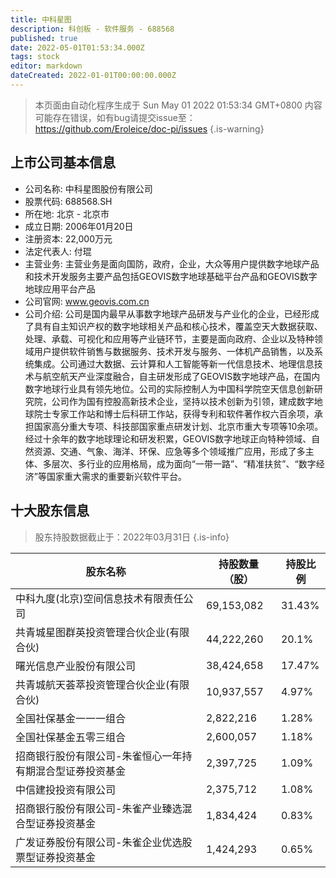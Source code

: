 ```yaml
---
title: 中科星图
description: 科创板 - 软件服务 - 688568
published: true
date: 2022-05-01T01:53:34.000Z
tags: stock
editor: markdown
dateCreated: 2022-01-01T00:00:00.000Z
---
```


> 本页面由自动化程序生成于 Sun May 01 2022 01:53:34 GMT+0800
> 内容可能存在错误，如有bug请提交issue至：https://github.com/Eroleice/doc-pi/issues
{.is-warning}

## 上市公司基本信息
- 公司名称: 中科星图股份有限公司
- 股票代码: 688568.SH
- 所在地: 北京 - 北京市
- 成立日期: 2006年01月20日
- 注册资本: 22,000万元
- 法定代表人: 付琨
- 主营业务: 主营业务是面向国防，政府，企业，大众等用户提供数字地球产品和技术开发服务主要产品包括GEOVIS数字地球基础平台产品和GEOVIS数字地球应用平台产品
- 公司官网: www.geovis.com.cn
- 公司介绍: 公司是国内最早从事数字地球产品研发与产业化的企业，已经形成了具有自主知识产权的数字地球相关产品和核心技术，覆盖空天大数据获取、处理、承载、可视化和应用等产业链环节，主要是面向政府、企业以及特种领域用户提供软件销售与数据服务、技术开发与服务、一体机产品销售，以及系统集成。公司通过大数据、云计算和人工智能等新一代信息技术、地理信息技术与航空航天产业深度融合，自主研发形成了GEOVIS数字地球产品，在国内数字地球行业具有领先地位。公司的实际控制人为中国科学院空天信息创新研究院，公司作为国有控股高新技术企业，坚持以技术创新为引领，建成数字地球院士专家工作站和博士后科研工作站，获得专利和软件著作权六百余项，承担国家高分重大专项、科技部国家重点研发计划、北京市重大专项等10余项。经过十余年的数字地球理论和研发积累，GEOVIS数字地球正向特种领域、自然资源、交通、气象、海洋、环保、应急等多个领域推广应用，形成了多主体、多层次、多行业的应用格局，成为面向“一带一路”、“精准扶贫”、“数字经济”等国家重大需求的重要新兴软件平台。


## 十大股东信息
> 股东持股数据截止于：2022年03月31日
{.is-info}

| 股东名称 | 持股数量（股） | 持股比例 |
| --- | --- | --- |
| 中科九度(北京)空间信息技术有限责任公司 | 69,153,082 | 31.43% |
| 共青城星图群英投资管理合伙企业(有限合伙) | 44,222,260 | 20.1% |
| 曙光信息产业股份有限公司 | 38,424,658 | 17.47% |
| 共青城航天荟萃投资管理合伙企业(有限合伙) | 10,937,557 | 4.97% |
| 全国社保基金一一一组合 | 2,822,216 | 1.28% |
| 全国社保基金五零三组合 | 2,600,057 | 1.18% |
| 招商银行股份有限公司-朱雀恒心一年持有期混合型证券投资基金 | 2,397,725 | 1.09% |
| 中信建投投资有限公司 | 2,375,712 | 1.08% |
| 招商银行股份有限公司-朱雀产业臻选混合型证券投资基金 | 1,834,424 | 0.83% |
| 广发证券股份有限公司-朱雀企业优选股票型证券投资基金 | 1,424,293 | 0.65% |




